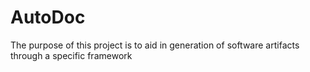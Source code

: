 # AutoDoc
The purpose of this project is to aid in generation of software artifacts through a specific framework

